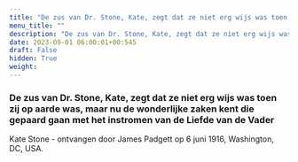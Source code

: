```yaml
---
title: "De zus van Dr. Stone, Kate, zegt dat ze niet erg wijs was toen zij op aarde was, maar nu de wonderlijke zaken kent die gepaard gaan met het instromen van de Liefde van de Vader"
menu_title: ""
description: "De zus van Dr. Stone, Kate, zegt dat ze niet erg wijs was toen zij op aarde was, maar nu de wonderlijke zaken kent die gepaard gaan met het instromen van de Liefde van de Vader"
date: 2023-09-01 06:00:01+00:545
draft: False
hidden: True
weight:
---
```

### De zus van Dr. Stone, Kate, zegt dat ze niet erg wijs was toen zij op aarde was, maar nu de wonderlijke zaken kent die gepaard gaan met het instromen van de Liefde van de Vader

Kate Stone - ontvangen door James Padgett op 6 juni 1916, Washington, DC, USA.
